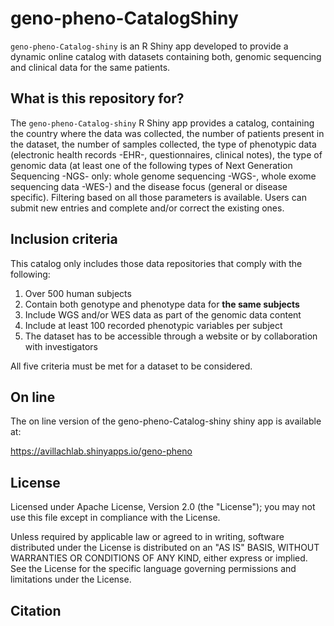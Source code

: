 # geno-pheno-CatalogShiny

`geno-pheno-Catalog-shiny` is an R Shiny app developed to provide a dynamic online catalog with datasets containing both, genomic sequencing and clinical data for the same patients. 

## What is this repository for?

The `geno-pheno-Catalog-shiny` R Shiny app provides a catalog, containing the country where the data was collected, the number of patients present in the dataset, the number of samples collected, the type of phenotypic data (electronic health records -EHR-, questionnaires, clinical notes), the type of genomic data (at least one of the following types of Next Generation Sequencing -NGS- only: whole genome sequencing -WGS-, whole exome sequencing data -WES-) and the disease focus (general or disease specific). Filtering based on all those parameters is available. Users can submit new entries and complete and/or correct the existing ones. 

## Inclusion criteria
This catalog only includes those data repositories that comply with the following:
1. Over 500 human subjects
2. Contain both genotype and phenotype data for **the same subjects**
3. Include WGS and/or WES data as part of the genomic data content
4. Include at least 100 recorded phenotypic variables per subject
5. The dataset has to be accessible through a website or by collaboration with investigators

All five criteria must be met for a dataset to be considered. 

## On line
The on line version of the geno-pheno-Catalog-shiny shiny app is available at: 

<a href="https://avillachlab.shinyapps.io/geno-pheno" target="_blank">https://avillachlab.shinyapps.io/geno-pheno</a>

## License
Licensed under Apache License, Version 2.0 (the "License");
you may not use this file except in compliance with the License.

Unless required by applicable law or agreed to in writing, software
distributed under the License is distributed on an "AS IS" BASIS,
WITHOUT WARRANTIES OR CONDITIONS OF ANY KIND, either express or implied.
See the License for the specific language governing permissions and
limitations under the License.

## Citation 

